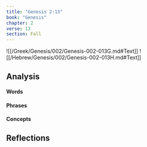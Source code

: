 ```yaml
---
title: "Genesis 2:13"
book: "Genesis"
chapter: 2
verse: 13
section: Fall
---
```

![[/Greek/Genesis/002/Genesis-002-013G.md#Text]]
![[/Hebrew/Genesis/002/Genesis-002-013H.md#Text]]

## Analysis

#### Words

#### Phrases

#### Concepts

## Reflections
